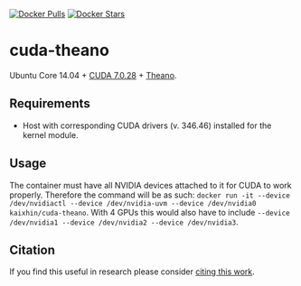 [![Docker Pulls](https://img.shields.io/docker/pulls/kaixhin/cuda-theano.svg)](https://hub.docker.com/r/kaixhin/cuda-theano/)
[![Docker Stars](https://img.shields.io/docker/stars/kaixhin/cuda-theano.svg)](https://hub.docker.com/r/kaixhin/cuda-theano/)

cuda-theano
===========
Ubuntu Core 14.04 + [CUDA 7.0.28](http://www.nvidia.com/object/cuda_home_new.html) + [Theano](http://www.deeplearning.net/software/theano/).

Requirements
------------

- Host with corresponding CUDA drivers (v. 346.46) installed for the kernel module.

Usage
-----
The container must have all NVIDIA devices attached to it for CUDA to work properly.
Therefore the command will be as such: `docker run -it --device /dev/nvidiactl --device /dev/nvidia-uvm --device /dev/nvidia0 kaixhin/cuda-theano`.
With 4 GPUs this would also have to include `--device /dev/nvidia1 --device /dev/nvidia2 --device /dev/nvidia3`.

Citation
--------
If you find this useful in research please consider [citing this work](https://github.com/Kaixhin/dockerfiles/blob/master/CITATION.md).
